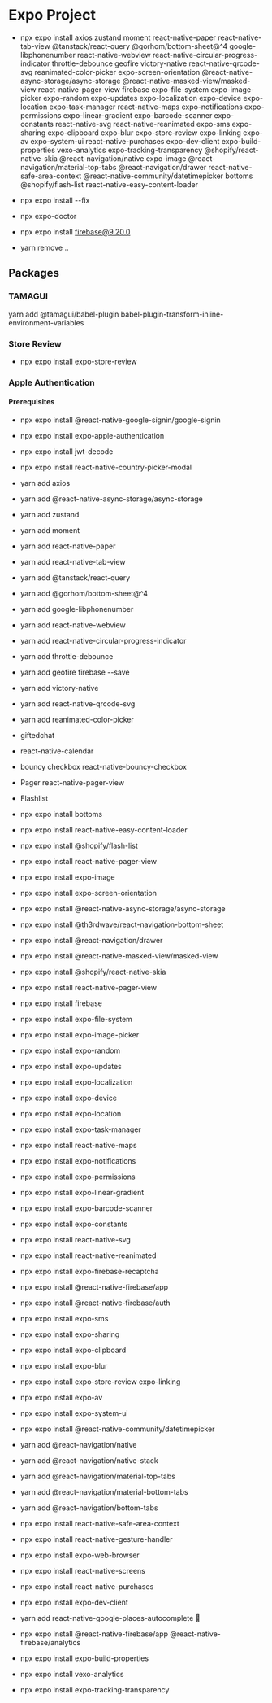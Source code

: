 # Expo Project

- npx expo install axios zustand moment react-native-paper react-native-tab-view @tanstack/react-query @gorhom/bottom-sheet@^4 google-libphonenumber react-native-webview react-native-circular-progress-indicator throttle-debounce geofire victory-native react-native-qrcode-svg reanimated-color-picker expo-screen-orientation @react-native-async-storage/async-storage @react-native-masked-view/masked-view react-native-pager-view firebase expo-file-system expo-image-picker expo-random expo-updates expo-localization expo-device expo-location expo-task-manager react-native-maps expo-notifications expo-permissions expo-linear-gradient expo-barcode-scanner expo-constants react-native-svg react-native-reanimated expo-sms expo-sharing expo-clipboard expo-blur expo-store-review expo-linking expo-av expo-system-ui react-native-purchases expo-dev-client expo-build-properties vexo-analytics expo-tracking-transparency @shopify/react-native-skia @react-navigation/native expo-image @react-navigation/material-top-tabs @react-navigation/drawer react-native-safe-area-context @react-native-community/datetimepicker bottoms @shopify/flash-list react-native-easy-content-loader

- npx expo install --fix

- npx expo-doctor

- npx expo install firebase@9.20.0

- yarn remove ..

## Packages

### TAMAGUI

 yarn add @tamagui/babel-plugin babel-plugin-transform-inline-environment-variables

### Store Review

- npx expo install expo-store-review

### Apple Authentication

#### Prerequisites

- npx expo install @react-native-google-signin/google-signin
- npx expo install expo-apple-authentication
- npx expo install jwt-decode

- npx expo install react-native-country-picker-modal
- yarn add axios
- yarn add @react-native-async-storage/async-storage
- yarn add zustand
- yarn add moment
- yarn add react-native-paper
- yarn add react-native-tab-view
- yarn add @tanstack/react-query
- yarn add @gorhom/bottom-sheet@^4
- yarn add google-libphonenumber
- yarn add react-native-webview
- yarn add react-native-circular-progress-indicator
- yarn add throttle-debounce
- yarn add geofire firebase --save
- yarn add victory-native
- yarn add react-native-qrcode-svg
- yarn add reanimated-color-picker

- giftedchat
- react-native-calendar
- bouncy checkbox react-native-bouncy-checkbox
- Pager react-native-pager-view
- Flashlist

- npx expo install bottoms
- npx expo install react-native-easy-content-loader
- npx expo install @shopify/flash-list
- npx expo install react-native-pager-view
- npx expo install expo-image
- npx expo install expo-screen-orientation
- npx expo install @react-native-async-storage/async-storage

- npx expo install @th3rdwave/react-navigation-bottom-sheet
- npx expo install @react-navigation/drawer
- npx expo install @react-native-masked-view/masked-view
- npx expo install @shopify/react-native-skia
- npx expo install react-native-pager-view
- npx expo install firebase
- npx expo install expo-file-system
- npx expo install expo-image-picker
- npx expo install expo-random
- npx expo install expo-updates
- npx expo install expo-localization
- npx expo install expo-device
- npx expo install expo-location
- npx expo install expo-task-manager
- npx expo install react-native-maps
- npx expo install expo-notifications
- npx expo install expo-permissions
- npx expo install expo-linear-gradient
- npx expo install expo-barcode-scanner
- npx expo install expo-constants
- npx expo install react-native-svg
- npx expo install react-native-reanimated
- npx expo install expo-firebase-recaptcha
- npx expo install @react-native-firebase/app
- npx expo install @react-native-firebase/auth
- npx expo install expo-sms
- npx expo install expo-sharing
- npx expo install expo-clipboard
- npx expo install expo-blur
- npx expo install expo-store-review expo-linking
- npx expo install expo-av
- npx expo install expo-system-ui
- npx expo install @react-native-community/datetimepicker

- yarn add @react-navigation/native
- yarn add @react-navigation/native-stack
- yarn add @react-navigation/material-top-tabs
- yarn add @react-navigation/material-bottom-tabs
- yarn add @react-navigation/bottom-tabs
- npx expo install react-native-safe-area-context
- npx expo install react-native-gesture-handler
- npx expo install expo-web-browser
- npx expo install react-native-screens

- npx expo install react-native-purchases
- npx expo install expo-dev-client

- yarn add react-native-google-places-autocomplete 🛑

- npx expo install @react-native-firebase/app @react-native-firebase/analytics
- npx expo install expo-build-properties

- npx expo install vexo-analytics
- npx expo install expo-tracking-transparency

